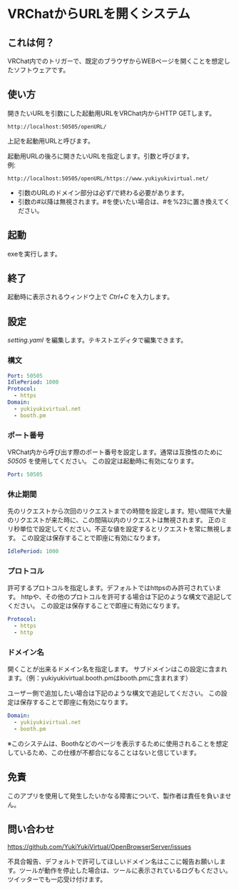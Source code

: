 # VRChatからURLを開くシステム
## これは何？
VRChat内でのトリガーで、既定のブラウザからWEBページを開くことを想定したソフトウェアです。

## 使い方
開きたいURLを引数にした起動用URLをVRChat内からHTTP GETします。

```
http://localhost:50505/openURL/
```

上記を起動用URLと呼びます。

起動用URLの後ろに開きたいURLを指定します。引数と呼びます。  
例:

```
http://localhost:50505/openURL/https://www.yukiyukivirtual.net/  
```

- 引数のURLのドメイン部分は必ず/で終わる必要があります。
- 引数の#以降は無視されます。#を使いたい場合は、#を%23に置き換えてください。

## 起動
exeを実行します。

## 終了
起動時に表示されるウィンドウ上で *Ctrl+C* を入力します。

## 設定
*setting.yaml* を編集します。テキストエディタで編集できます。

### 構文
```yaml
Port: 50505
IdlePeriod: 1000
Protocol:
  - https
Domain:
  - yukiyukivirtual.net
  - booth.pm
```

### ポート番号
VRChat内から呼び出す際のポート番号を設定します。通常は互換性のために *50505* を使用してください。
この設定は起動時に有効になります。

```yaml
Port: 50505
```

### 休止期間
先のリクエストから次回のリクエストまでの時間を設定します。短い間隔で大量のリクエストが来た時に、この間隔以内のリクエストは無視されます。
正のミリ秒単位で設定してください。不正な値を設定するとリクエストを常に無視します。
この設定は保存することで即座に有効になります。

```yaml
IdlePeriod: 1000
```

### プロトコル
許可するプロトコルを指定します。デフォルトではhttpsのみ許可されています。
httpや、その他のプロトコルを許可する場合は下記のような構文で追記してください。
この設定は保存することで即座に有効になります。

```yaml
Protocol:
  - https
  - http
```

### ドメイン名
開くことが出来るドメイン名を指定します。
サブドメインはこの設定に含まれます。（例：yukiyukivirtual.booth.pmはbooth.pmに含まれます）

ユーザー側で追加したい場合は下記のような構文で追記してください。
この設定は保存することで即座に有効になります。

```yaml
Domain:
  - yukiyukivirtual.net
  - booth.pm
```

※このシステムは、Boothなどのページを表示するために使用されることを想定しているため、この仕様が不都合になることはないと信じています。

## 免責
このアプリを使用して発生したいかなる障害について、製作者は責任を負いません。

## 問い合わせ
https://github.com/YukiYukiVirtual/OpenBrowserServer/issues

不具合報告、デフォルトで許可してほしいドメイン名はここに報告お願いします。ツールが動作を停止した場合は、ツールに表示されているログもください。ツイッターでも一応受け付けます。
